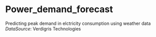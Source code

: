# Power_demand_forecast
 Predicting peak demand in elctricity consumption using weather data
 $Data Source$: Verdigris Technologies
